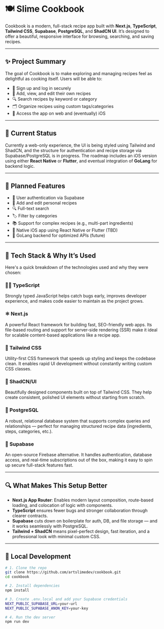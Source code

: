 # 🍽️ Slime Cookbook

Cookbook is a modern, full-stack recipe app built with **Next.js**, **TypeScript**, **Tailwind CSS**, **Supabase**, **PostgreSQL**, and **ShadCN UI**. It’s designed to offer a beautiful, responsive interface for browsing, searching, and saving recipes.

---

## ✨ Project Summary

The goal of Cookbook is to make exploring and managing recipes feel as delightful as cooking itself. Users will be able to:

- 🔐 Sign up and log in securely
- 🧾 Add, view, and edit their own recipes
- 🔍 Search recipes by keyword or category
- 🗂 Organize recipes using custom tags/categories
- 📱 Access the app on web and (eventually) iOS

---

## 🚧 Current Status

Currently a web-only experience, the UI is being styled using Tailwind and ShadCN, and the structure for authentication and recipe storage via Supabase/PostgreSQL is in progress. The roadmap includes an iOS version using either **React Native** or **Flutter**, and eventual integration of **GoLang** for backend logic.

---

## 🔮 Planned Features

- 🔐 User authentication via Supabase
- 🧾 Add and edit personal recipes
- 🔍 Full-text search
- 🏷️ Filter by categories
- 📚 Support for complex recipes (e.g., multi-part ingredients)
- 📱 Native iOS app using React Native or Flutter (TBD)
- 🧠 GoLang backend for optimized APIs (future)

---

## 🧰 Tech Stack & Why It’s Used

Here's a quick breakdown of the technologies used and why they were chosen:

### 🧑‍💻 TypeScript

Strongly typed JavaScript helps catch bugs early, improves developer experience, and makes code easier to maintain as the project grows.

### ⚛️ Next.js

A powerful React framework for building fast, SEO-friendly web apps. Its file-based routing and support for server-side rendering (SSR) make it ideal for scalable content-based applications like a recipe app.

### 🎨 Tailwind CSS

Utility-first CSS framework that speeds up styling and keeps the codebase clean. It enables rapid UI development without constantly writing custom CSS classes.

### 🧩 ShadCN/UI

Beautifully designed components built on top of Tailwind CSS. They help create consistent, polished UI elements without starting from scratch.

### 🐘 PostgreSQL

A robust, relational database system that supports complex queries and relationships — perfect for managing structured recipe data (ingredients, steps, categories, etc.).

### 🧃 Supabase

An open-source Firebase alternative. It handles authentication, database access, and real-time subscriptions out of the box, making it easy to spin up secure full-stack features fast.

---

## 🔍 What Makes This Setup Better

- **Next.js App Router**: Enables modern layout composition, route-based loading, and colocation of logic with components.
- **TypeScript** ensures fewer bugs and stronger collaboration through clearer contracts.
- **Supabase** cuts down on boilerplate for auth, DB, and file storage — and it works seamlessly with PostgreSQL.
- **Tailwind + ShadCN** means pixel-perfect design, fast iteration, and a professional look with minimal custom CSS.

---

## 🧪 Local Development

```bash
# 1. Clone the repo
git clone https://github.com/artslimedev/cookbook.git
cd cookbook

# 2. Install dependencies
npm install

# 3. Create .env.local and add your Supabase credentials
NEXT_PUBLIC_SUPABASE_URL=your-url
NEXT_PUBLIC_SUPABASE_ANON_KEY=your-key

# 4. Run the dev server
npm run dev
```

